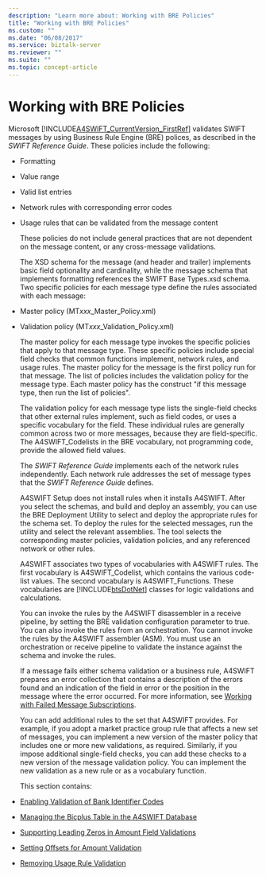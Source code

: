 ```yaml
---
description: "Learn more about: Working with BRE Policies"
title: "Working with BRE Policies"
ms.custom: ""
ms.date: "06/08/2017"
ms.service: biztalk-server
ms.reviewer: ""
ms.suite: ""
ms.topic: concept-article
---
```

# Working with BRE Policies
Microsoft [!INCLUDE[A4SWIFT_CurrentVersion_FirstRef](../../includes/a4swift-currentversion-firstref-md.md)] validates SWIFT messages by using Business Rule Engine (BRE) polices, as described in the *SWIFT Reference Guide*. These policies include the following:  

- Formatting  

- Value range  

- Valid list entries  

- Network rules with corresponding error codes  

- Usage rules that can be validated from the message content  

  These policies do not include general practices that are not dependent on the message content, or any cross-message validations.  

  The XSD schema for the message (and header and trailer) implements basic field optionality and cardinality, while the message schema that implements formatting references the SWIFT Base Types.xsd schema. Two specific policies for each message type define the rules associated with each message:  

- Master policy (MT*xxx*_Master_Policy.xml)  

- Validation policy (MT*xxx*_Validation_Policy.xml)  

  The master policy for each message type invokes the specific policies that apply to that message type. These specific policies include special field checks that common functions implement, network rules, and usage rules. The master policy for the message is the first policy run for that message. The list of policies includes the validation policy for the message type. Each master policy has the construct "if this message type, then run the list of policies".  

  The validation policy for each message type lists the single-field checks that other external rules implement, such as field codes, or uses a specific vocabulary for the field. These individual rules are generally common across two or more messages, because they are field-specific. The A4SWIFT_Codelists in the BRE vocabulary, not programming code, provide the allowed field values.  

  The *SWIFT Reference Guide* implements each of the network rules independently. Each network rule addresses the set of message types that the *SWIFT Reference Guide* defines.  

  A4SWIFT Setup does not install rules when it installs A4SWIFT. After you select the schemas, and build and deploy an assembly, you can use the BRE Deployment Utility to select and deploy the appropriate rules for the schema set. To deploy the rules for the selected messages, run the utility and select the relevant assemblies. The tool selects the corresponding master policies, validation policies, and any referenced network or other rules.  

  A4SWIFT associates two types of vocabularies with A4SWIFT rules. The first vocabulary is A4SWIFT_Codelist, which contains the various code-list values. The second vocabulary is A4SWIFT_Functions. These vocabularies are [!INCLUDE[btsDotNet](../../includes/btsdotnet-md.md)] classes for logic validations and calculations.  

  You can invoke the rules by the A4SWIFT disassembler in a receive pipeline, by setting the BRE validation configuration parameter to true. You can also invoke the rules from an orchestration. You cannot invoke the rules by the A4SWIFT assembler (ASM). You must use an orchestration or receive pipeline to validate the instance against the schema and invoke the rules.  

  If a message fails either schema validation or a business rule, A4SWIFT prepares an error collection that contains a description of the errors found and an indication of the field in error or the position in the message where the error occurred. For more information, see [Working with Failed Message Subscriptions](../../adapters-and-accelerators/accelerator-swift/working-with-failed-message-subscriptions.md).  

  You can add additional rules to the set that A4SWIFT provides. For example, if you adopt a market practice group rule that affects a new set of messages, you can implement a new version of the master policy that includes one or more new validations, as required. Similarly, if you impose additional single-field checks, you can add these checks to a new version of the message validation policy. You can implement the new validation as a new rule or as a vocabulary function.  

  This section contains:  

- [Enabling Validation of Bank Identifier Codes](../../adapters-and-accelerators/accelerator-swift/enabling-validation-of-bank-identifier-codes.md)  

- [Managing the Bicplus Table in the A4SWIFT Database](../../adapters-and-accelerators/accelerator-swift/managing-the-bicplus-table-in-the-a4swift-database.md)  

- [Supporting Leading Zeros in Amount Field Validations](../../adapters-and-accelerators/accelerator-swift/supporting-leading-zeros-in-amount-field-validations.md)  

- [Setting Offsets for Amount Validation](../../adapters-and-accelerators/accelerator-swift/setting-offsets-for-amount-validation.md)  

- [Removing Usage Rule Validation](../../adapters-and-accelerators/accelerator-swift/removing-usage-rule-validation.md)
